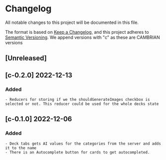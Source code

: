 # Changelog

All notable changes to this project will be documented in this file.

The format is based on [Keep a Changelog](https://keepachangelog.com/en/1.0.0/),
and this project adheres to [Semantic Versioning](https://semver.org/spec/v2.0.0.html).
We append versions with "c" as these are CAMBRIAN versions

## [Unreleased]

## [c-0.2.0] 2022-12-13

### Added

	- Reducers for storing if we the shouldGenerateImages checkbox is selected or not. This reducer could be used for the whole decks state
	
## [c-0.1.0] 2022-12-06

### Added

	- Deck tabs gets AI values for the categories from the server and adds it to the name
	- There is an Autocomplete button for cards to get autocompleted.